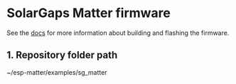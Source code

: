 # SolarGaps Matter firmware

See the [docs](https://docs.espressif.com/projects/esp-matter/en/latest/esp32/developing.html) for more information about building and flashing the firmware.

## 1. Repository folder path

~/esp-matter/examples/sg_matter

